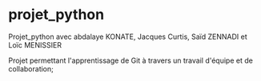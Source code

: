 # projet_python
Projet_python avec abdalaye KONATE, Jacques Curtis, Saïd ZENNADI et Loïc MENISSIER

Projet permettant l'apprentissage de Git à travers un travail d'équipe et de collaboration; 
